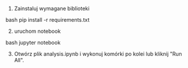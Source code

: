 1. Zainstaluj wymagane biblioteki

bash
pip install -r requirements.txt


2. uruchom notebook

bash
jupyter notebook


3. Otwórz plik analysis.ipynb i wykonuj komórki po kolei lub kliknij "Run All".